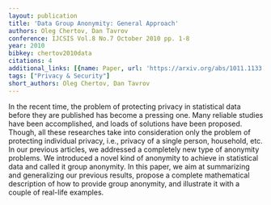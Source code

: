 ```yaml
---
layout: publication
title: 'Data Group Anonymity: General Approach'
authors: Oleg Chertov, Dan Tavrov
conference: IJCSIS Vol.8 No.7 October 2010 pp. 1-8
year: 2010
bibkey: chertov2010data
citations: 4
additional_links: [{name: Paper, url: 'https://arxiv.org/abs/1011.1133'}]
tags: ["Privacy & Security"]
short_authors: Oleg Chertov, Dan Tavrov
---
```

In the recent time, the problem of protecting privacy in statistical data
before they are published has become a pressing one. Many reliable studies have
been accomplished, and loads of solutions have been proposed. Though, all these
researches take into consideration only the problem of protecting individual
privacy, i.e., privacy of a single person, household, etc. In our previous
articles, we addressed a completely new type of anonymity problems. We
introduced a novel kind of anonymity to achieve in statistical data and called
it group anonymity. In this paper, we aim at summarizing and generalizing our
previous results, propose a complete mathematical description of how to provide
group anonymity, and illustrate it with a couple of real-life examples.